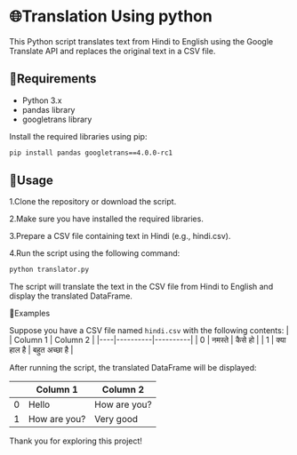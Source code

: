 # 🌐Translation Using python 

This Python script translates text from Hindi to English using the Google Translate API and replaces the original text in a CSV file.

## 🔧Requirements

- Python 3.x
- pandas library
- googletrans library

Install the required libraries using pip:

```bash
pip install pandas googletrans==4.0.0-rc1
```
## 🚀Usage
1.Clone the repository or download the script.

2.Make sure you have installed the required libraries.

3.Prepare a CSV file containing text in Hindi (e.g., hindi.csv).

4.Run the script using the following command:
```bash
python translator.py
```
The script will translate the text in the CSV file from Hindi to English and display the translated DataFrame.

📝Examples

Suppose you have a CSV file named `hindi.csv` with the following contents:
|    | Column 1 | Column 2 |
|----|----------|----------|
| 0  | नमस्ते   | कैसे हो   |
| 1  | क्या हाल है | बहुत अच्छा है |

After running the script, the translated DataFrame will be displayed:

|    | Column 1 | Column 2   |
|----|----------|------------|
| 0  | Hello    | How are you? |
| 1  | How are you? | Very good |

Thank you for exploring this project!

